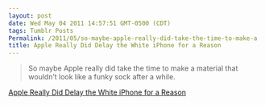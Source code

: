 ```yaml
---
layout: post
date: Wed May 04 2011 14:57:51 GMT-0500 (CDT)
tags: Tumblr Posts
Permalink: /2011/05/so-maybe-apple-really-did-take-the-time-to-make-a
title: Apple Really Did Delay the White iPhone for a Reason
---
```


> So maybe Apple really did take the time to make a material that wouldn’t look like a funky sock after a while.

[Apple Really Did Delay the White iPhone for a Reason](http://gizmodo.com/?_escaped_fragment_=5798520/apple-really-did-delay-the-white-iphone-for-a-reason)
